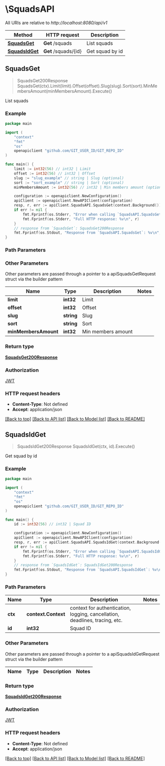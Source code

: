 # \SquadsAPI

All URIs are relative to *http://localhost:8080/api/v1*

Method | HTTP request | Description
------------- | ------------- | -------------
[**SquadsGet**](SquadsAPI.md#SquadsGet) | **Get** /squads | List squads
[**SquadsIdGet**](SquadsAPI.md#SquadsIdGet) | **Get** /squads/{id} | Get squad by id



## SquadsGet

> SquadsGet200Response SquadsGet(ctx).Limit(limit).Offset(offset).Slug(slug).Sort(sort).MinMembersAmount(minMembersAmount).Execute()

List squads

### Example

```go
package main

import (
	"context"
	"fmt"
	"os"
	openapiclient "github.com/GIT_USER_ID/GIT_REPO_ID"
)

func main() {
	limit := int32(56) // int32 | Limit
	offset := int32(56) // int32 | Offset
	slug := "slug_example" // string | Slug (optional)
	sort := "sort_example" // string | Sort (optional)
	minMembersAmount := int32(56) // int32 | Min members amount (optional)

	configuration := openapiclient.NewConfiguration()
	apiClient := openapiclient.NewAPIClient(configuration)
	resp, r, err := apiClient.SquadsAPI.SquadsGet(context.Background()).Limit(limit).Offset(offset).Slug(slug).Sort(sort).MinMembersAmount(minMembersAmount).Execute()
	if err != nil {
		fmt.Fprintf(os.Stderr, "Error when calling `SquadsAPI.SquadsGet``: %v\n", err)
		fmt.Fprintf(os.Stderr, "Full HTTP response: %v\n", r)
	}
	// response from `SquadsGet`: SquadsGet200Response
	fmt.Fprintf(os.Stdout, "Response from `SquadsAPI.SquadsGet`: %v\n", resp)
}
```

### Path Parameters



### Other Parameters

Other parameters are passed through a pointer to a apiSquadsGetRequest struct via the builder pattern


Name | Type | Description  | Notes
------------- | ------------- | ------------- | -------------
 **limit** | **int32** | Limit | 
 **offset** | **int32** | Offset | 
 **slug** | **string** | Slug | 
 **sort** | **string** | Sort | 
 **minMembersAmount** | **int32** | Min members amount | 

### Return type

[**SquadsGet200Response**](SquadsGet200Response.md)

### Authorization

[JWT](../README.md#JWT)

### HTTP request headers

- **Content-Type**: Not defined
- **Accept**: application/json

[[Back to top]](#) [[Back to API list]](../README.md#documentation-for-api-endpoints)
[[Back to Model list]](../README.md#documentation-for-models)
[[Back to README]](../README.md)


## SquadsIdGet

> SquadsIdGet200Response SquadsIdGet(ctx, id).Execute()

Get squad by id

### Example

```go
package main

import (
	"context"
	"fmt"
	"os"
	openapiclient "github.com/GIT_USER_ID/GIT_REPO_ID"
)

func main() {
	id := int32(56) // int32 | Squad ID

	configuration := openapiclient.NewConfiguration()
	apiClient := openapiclient.NewAPIClient(configuration)
	resp, r, err := apiClient.SquadsAPI.SquadsIdGet(context.Background(), id).Execute()
	if err != nil {
		fmt.Fprintf(os.Stderr, "Error when calling `SquadsAPI.SquadsIdGet``: %v\n", err)
		fmt.Fprintf(os.Stderr, "Full HTTP response: %v\n", r)
	}
	// response from `SquadsIdGet`: SquadsIdGet200Response
	fmt.Fprintf(os.Stdout, "Response from `SquadsAPI.SquadsIdGet`: %v\n", resp)
}
```

### Path Parameters


Name | Type | Description  | Notes
------------- | ------------- | ------------- | -------------
**ctx** | **context.Context** | context for authentication, logging, cancellation, deadlines, tracing, etc.
**id** | **int32** | Squad ID | 

### Other Parameters

Other parameters are passed through a pointer to a apiSquadsIdGetRequest struct via the builder pattern


Name | Type | Description  | Notes
------------- | ------------- | ------------- | -------------


### Return type

[**SquadsIdGet200Response**](SquadsIdGet200Response.md)

### Authorization

[JWT](../README.md#JWT)

### HTTP request headers

- **Content-Type**: Not defined
- **Accept**: application/json

[[Back to top]](#) [[Back to API list]](../README.md#documentation-for-api-endpoints)
[[Back to Model list]](../README.md#documentation-for-models)
[[Back to README]](../README.md)

